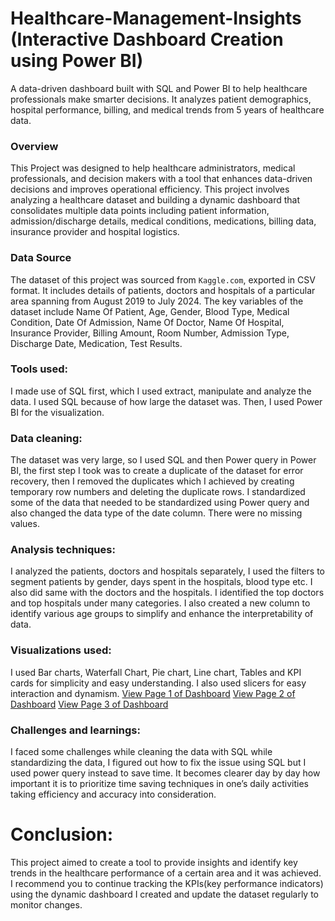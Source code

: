 # Healthcare-Management-Insights (Interactive Dashboard Creation using Power BI)
A data-driven dashboard built with SQL and Power BI to help healthcare professionals make smarter decisions. It analyzes patient demographics, hospital performance, billing, and medical trends from 5 years of healthcare data.

### Overview
This Project was designed to help healthcare administrators, medical professionals, and decision makers with a tool that enhances data-driven decisions and improves operational efficiency. This project involves analyzing a healthcare dataset and building a dynamic dashboard that consolidates multiple data points including patient information, admission/discharge details, medical conditions, medications, billing data, insurance provider and hospital logistics.

### Data Source
The dataset of this project was sourced from `Kaggle.com`, exported in CSV format. It includes details of patients, doctors and hospitals of a particular area spanning from August 2019 to July 2024. The key variables of the dataset include Name Of Patient, Age, Gender, Blood Type, Medical Condition, Date Of Admission, Name Of Doctor, Name Of Hospital, Insurance Provider, Billing Amount, Room Number, Admission Type, Discharge Date, Medication, Test Results.

### Tools used:
I made use of SQL first, which I used extract, manipulate and analyze the data. I used SQL because of how large the dataset was. Then, I used Power BI for the visualization.

### Data cleaning: 
The dataset was very large, so I used SQL and then Power query in Power BI, the first step I took was to create a duplicate of the dataset for error recovery, then I removed the duplicates which I achieved by creating temporary row numbers and deleting the duplicate rows. I standardized some of the data that needed to be standardized using Power query and also changed the data type of the date column. There were no missing values.

### Analysis techniques:
I analyzed the patients, doctors and hospitals separately, I used the filters to segment patients by gender, days spent in the hospitals, blood type etc. I also did same with the doctors and the hospitals. I identified the top doctors and top hospitals under many categories. I also created a new column to identify various age groups to simplify and enhance the interpretability of data.

### Visualizations used:
I used Bar charts, Waterfall Chart, Pie chart, Line chart, Tables and KPI cards for simplicity and easy understanding. I also used slicers for easy interaction and dynamism.
<a href="https://github.com/fabbiiee/Healthcare-Management-Insights-PowerBI-SQL-Project-/blob/main/Screenshot%202025-04-14%20171943.png">View Page 1 of Dashboard</a>
<a href="https://github.com/fabbiiee/Healthcare-Management-Insights-PowerBI-SQL-Project-/blob/main/Screenshot%202025-04-14%20172021.png">View Page 2 of Dashboard</a>
<a href="https://github.com/fabbiiee/Healthcare-Management-Insights-PowerBI-SQL-Project-/blob/main/Screenshot%202025-04-14%20172053.png">View Page 3 of Dashboard</a>


### Challenges and learnings:
I faced some challenges while cleaning the data with SQL while standardizing the data, I figured out how to fix the issue using SQL but I used power query instead to save time. It becomes clearer day by day how important it is to prioritize time saving techniques in one’s daily activities taking efficiency and accuracy into consideration.

# Conclusion: 
This project aimed to create a tool to provide insights and identify key trends in the healthcare performance of a certain area and it was achieved.
I recommend you to continue tracking the KPIs(key performance indicators) using the dynamic dashboard I created and update the dataset regularly to monitor changes.

